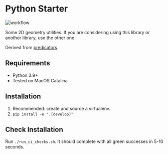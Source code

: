 # Python Starter

![workflow](https://github.com/tomsilver/toms-geoms-2d/actions/workflows/ci.yml/badge.svg)

Some 2D geometry utilities. If you are considering using this library or another library, use the other one.

Derived from [predicators](https://github.com/Learning-and-Intelligent-Systems/predicators).

## Requirements

- Python 3.9+
- Tested on MacOS Catalina

## Installation

1. Recommended: create and source a virtualenv.
2. `pip install -e ".[develop]"`

## Check Installation

Run `./run_ci_checks.sh`. It should complete with all green successes in 5-10 seconds.
